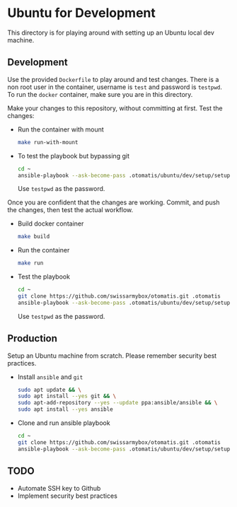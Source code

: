 # Ubuntu for Development

This directory is for playing around with setting up an Ubuntu local dev machine.

## Development

Use the provided `Dockerfile` to play around and test changes. There is a non root user in the container, username is `test` and password is `testpwd`. To run the `docker` container, make sure you are in this directory.

Make your changes to this repository, without committing at first. Test the changes:

* Run the container with mount

  ```sh
  make run-with-mount
  ```

* To test the playbook but bypassing git

  ```sh
  cd ~
  ansible-playbook --ask-become-pass .otomatis/ubuntu/dev/setup/setup.yml
  ```

  Use `testpwd` as the password.

Once you are confident that the changes are working. Commit, and push the changes, then test the actual workflow.

* Build docker container

  ```sh
  make build
  ```

* Run the container

  ```sh
  make run
  ```

* Test the playbook

  ```sh
  cd ~
  git clone https://github.com/swissarmybox/otomatis.git .otomatis
  ansible-playbook --ask-become-pass .otomatis/ubuntu/dev/setup/setup.yml
  ```

  Use `testpwd` as the password.

## Production

Setup an Ubuntu machine from scratch. Please remember security best practices.

* Install `ansible` and `git`

  ```sh
  sudo apt update && \
  sudo apt install --yes git && \
  sudo apt-add-repository --yes --update ppa:ansible/ansible && \
  sudo apt install --yes ansible
  ```

* Clone and run ansible playbook

  ```sh
  cd ~
  git clone https://github.com/swissarmybox/otomatis.git .otomatis
  ansible-playbook --ask-become-pass .otomatis/ubuntu/dev/setup/setup.yml
  ```

## TODO

* Automate SSH key to Github
* Implement security best practices
